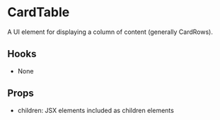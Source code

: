 # CardTable

A UI element for displaying a column of content (generally CardRows).

## Hooks

* None

## Props

* children: JSX elements included as children elements